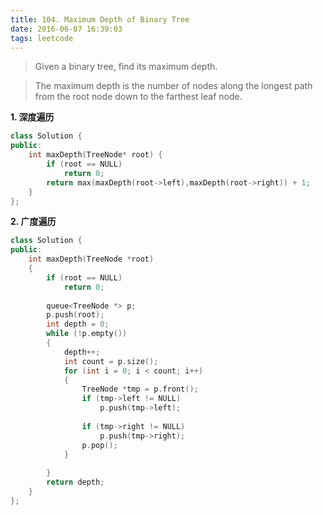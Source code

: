 ```yaml
---
title: 104. Maximum Depth of Binary Tree
date: 2016-06-07 16:39:03
tags: leetcode
---
```


>Given a binary tree, find its maximum depth.

>The maximum depth is the number of nodes along the longest path from the root node down to the farthest leaf node.


**1. 深度遍历**

```c++
class Solution {
public:
    int maxDepth(TreeNode* root) {
        if (root == NULL)
            return 0;
        return max(maxDepth(root->left),maxDepth(root->right)) + 1;
    }
};
```

**2. 广度遍历**

```c++
class Solution {
public:
    int maxDepth(TreeNode *root)
    {
        if (root == NULL)
            return 0;
            
        queue<TreeNode *> p;
        p.push(root);
        int depth = 0;
        while (!p.empty())
        {
            depth++;
            int count = p.size();
            for (int i = 0; i < count; i++)
            {
                TreeNode *tmp = p.front();
                if (tmp->left != NULL)
                    p.push(tmp->left);
                
                if (tmp->right != NULL)
                    p.push(tmp->right);
                p.pop();
            }
            
        }
        return depth;
    }
};
```
